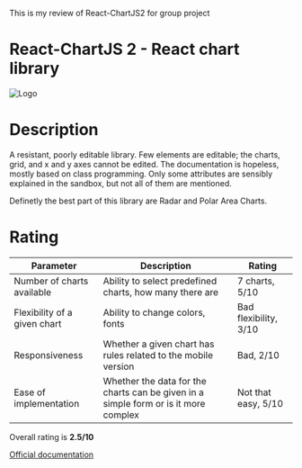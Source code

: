 This is my review of React-ChartJS2 for group project

# React-ChartJS 2 - React chart library

![Logo](https://miro.medium.com/v2/resize:fit:724/1*KW0vhD3esJFO7AYcf7Z_pQ.png)

# Description

A resistant, poorly editable library. Few elements are editable; the charts, grid, and x and y axes cannot be edited. The documentation is hopeless, mostly based on class programming. Only some attributes are sensibly explained in the sandbox, but not all of them are mentioned.

Definetly the best part of this library are Radar and Polar Area Charts.

# Rating

| Parameter                    | Description                                                                         | Rating                |
| ---------------------------- | ----------------------------------------------------------------------------------- | --------------------- |
| Number of charts available   | Ability to select predefined charts, how many there are                             | 7 charts, 5/10        |
| Flexibility of a given chart | Ability to change colors, fonts                                                     | Bad flexibility, 3/10 |
| Responsiveness               | Whether a given chart has rules related to the mobile version                       | Bad, 2/10             |
| Ease of implementation       | Whether the data for the charts can be given in a simple form or is it more complex | Not that easy, 5/10   |

Overall rating is **2.5/10**

[Official documentation](https://react-chartjs-2.js.org/)
